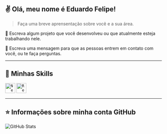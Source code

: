 ## ✌️ Olá, meu nome é <strong>Eduardo Felipe!</strong> 
  
 > Faça uma breve aprensentação sobre você e a sua área. 
  
 🔭 Escreva algum projeto que você desenvolveu ou que atualmente esteja trabalhando nele. 
  
 💬 Escreva uma mensagem para que as pessoas entrem em contato com você, ou te faça perguntas. 
  
 ---- 
  
 ## 🚀 Minhas Skills 
  
 <code><a href="https://nextjs.org/docs" target="_blank"><img height="32" src="https://encrypted-tbn0.gstatic.com/images?q=tbn:ANd9GcSkjaRslF-6qQiLVAEhrH61TH9bhZLe0taOCQ&usqp=CAU" alt="NextJS"/></a></code>
 <code><a href="https://reactjs.org" target="_blank"><img height="32" src="https://b768731.smushcdn.com/768731/wp-content/uploads/2019/09/React.png?lossy=0&strip=1&webp=1" alt="ReactJS"/></a></code>


  
 --- 
  
 ## ⭐ Informações sobre minha conta GitHub 
 ![GitHub Stats](https://github-readme-stats.vercel.app/api?username=FelpsMinozzo&show_icons=true)
